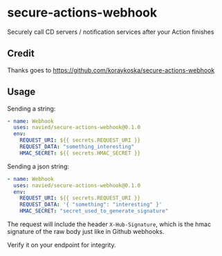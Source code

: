 # secure-actions-webhook

Securely call CD servers / notification services after your Action finishes

## Credit

Thanks goes to https://github.com/koraykoska/secure-actions-webhook

## Usage

Sending a string:

```yaml
- name: Webhook
  uses: navied/secure-actions-webhook@0.1.0
  env:
    REQUEST_URI: ${{ secrets.REQUEST_URI }}
    REQUEST_DATA: "something_interesting"
    HMAC_SECRET: ${{ secrets.HMAC_SECRET }}
```

Sending a json string:

```yaml
- name: Webhook
  uses: navied/secure-actions-webhook@0.1.0
  env:
    REQUEST_URI: ${{ secrets.REQUEST_URI }}
    REQUEST_DATA: '{ "something": "interesting" }'
    HMAC_SECRET: "secret_used_to_generate_signature"
```

The request will include the header `X-Hub-Signature`, which is the hmac signature of the raw body just like in Github webhooks.

Verify it on your endpoint for integrity.
